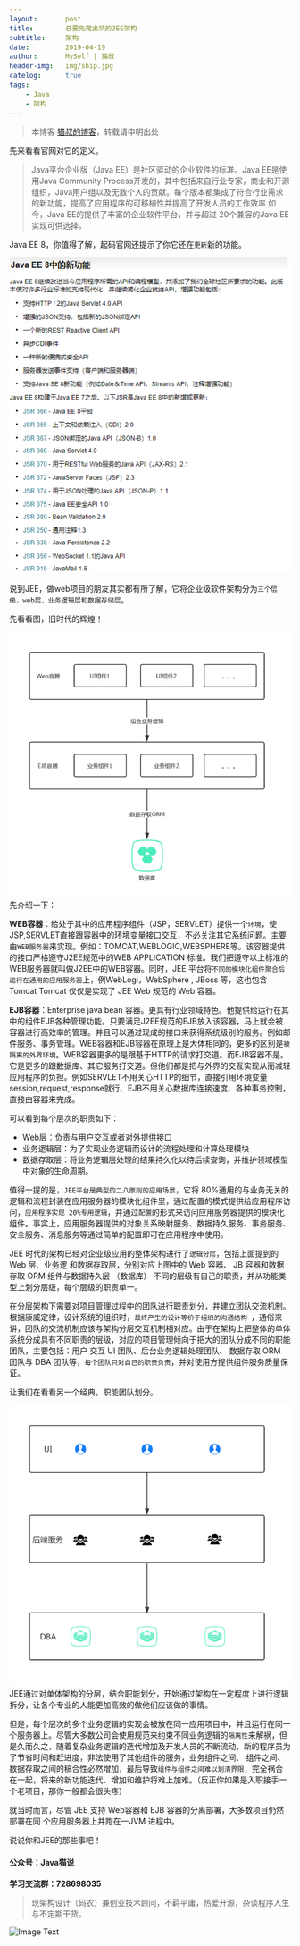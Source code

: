 ```yaml
---
layout:       post
title:        总要先爬出坑的JEE架构
subtitle:     架构
date:         2019-04-19
author:       MySelf | 猫叔
header-img:   img/ship.jpg
catelog:      true
tags:
    - Java
    - 架构
---
```


> 本博客 [猫叔的博客](https://unclecatmyself.github.io/)，转载请申明出处

先来看看官网对它的定义。


>Java平台企业版（Java EE）是社区驱动的企业软件的标准。Java EE是使用Java Community Process开发的，其中包括来自行业专家，商业和开源组织，Java用户组以及无数个人的贡献。每个版本都集成了符合行业需求的新功能，提高了应用程序的可移植性并提高了开发人员的工作效率 
>如今，Java EE的提供了丰富的企业软件平台，并与超过 20个兼容的Java EE实现可供选择。

Java EE 8，你值得了解，起码官网还提示了你它还在`更新`新的功能。

![image](https://raw.githubusercontent.com/UncleCatMySelf/img-myself/master/img/Architecture/jee.png)

说到JEE，做web项目的朋友其实都有所了解，它将企业级软件架构分为`三个层级，web层、业务逻辑层和数据存储层`。

先看看图，旧时代的辉煌！

![image](https://raw.githubusercontent.com/UncleCatMySelf/img-myself/master/img/Architecture/jee%E5%88%86%E5%B1%82%E6%9E%B6%E6%9E%84.png)
先介绍一下：

**WEB容器**：给处于其中的应用程序组件（JSP，SERVLET）提供一个`环境`，使JSP,SERVLET直接跟容器中的环境变量接口交互，不必关注其它系统问题。主要由`WEB服务器`来实现。例如：TOMCAT,WEBLOGIC,WEBSPHERE等。该容器提供的接口严格遵守J2EE规范中的WEB APPLICATION 标准。我们把遵守以上标准的WEB服务器就叫做J2EE中的WEB容器。同时，JEE 平台将`不同的模块化组件聚合后运行在通用的应用服务器`上，例WebLogi，WebSphere , JBoss 等，这也包含 Tomcat Tomcat 仅仅是实现了 JEE Web 规范的 Web 容器。

**EJB容器**：Enterprise java bean 容器。更具有行业领域特色。他提供给运行在其中的组件EJB各种管理功能。只要满足J2EE规范的EJB放入该容器，马上就会被容器进行高效率的管理。并且可以通过现成的接口来获得系统级别的服务。例如邮件服务、事务管理。WEB容器和EJB容器在原理上是大体相同的，更多的区别是`被隔离的外界环境`。WEB容器更多的是跟基于HTTP的请求打交道。而EJB容器不是。它是更多的跟数据库、其它服务打交道。但他们都是把与外界的交互实现从而减轻应用程序的负担。例如SERVLET不用关心HTTP的细节，直接引用环境变量session,request,response就行、EJB不用关心数据库连接速度、各种事务控制，直接由容器来完成。

可以看到每个层次的职责如下：

* Web层：负责与用户交互或者对外提供接口
* 业务逻辑层：为了实现业务逻辑而设计的流程处理和计算处理模块
* 数据存取层：将业务逻辑层处理的结果持久化以待后续查询，并维护领域模型中对象的生命周期。

值得一提的是，`JEE平台是典型的二八原则的应用场景`，它将 80%通用的与业务无关的逻辑和流程封装在应用服务器的模块化组件里，通过配置的模式提供给应用程序访问，`应用程序实现 20%专用逻辑`，并通过`配置`的形式来访问应用服务器提供的模块化组件。事实上，应用服务器提供的对象关系映射服务、数据持久服务、事务服务、安全服务、消息服务等通过简单的配置即可在应用程序中使用。

JEE 时代的架构已经对企业级应用的整体架构进行了`逻辑分层`，包括上面提到的 Web 层、业务逻 和数据存取层，分别对应上图中的 Web 容器、 JB 容器和数据存取 ORM 组件与数据持久层 （数据库） 不同的层级有自己的职责，并从功能类型上划分层级，每个层级的职责单一。

在分层架构下需要对项目管理过程中的团队进行职责划分，井建立团队交流机制。根据康威定律，设计系统的组织时，`最终产生的设计等价于组织的沟通结构 `，通俗来讲，团队的交流机制应该与架构分层交互机制相对应。由于在架构上把整体的单体系统分成具有不同职责的层级，对应的项目管理倾向于把大的团队分成不同的职能团队，主要包括：用户 交互 UI 团队、后台业务逻辑处理团队、 数据存取 ORM 团队与 DBA 团队等，`每个团队只对自己的职责负责`，并对使用方提供组件服务质量保证。

让我们在看看另一个经典，职能团队划分。

![image](https://raw.githubusercontent.com/UncleCatMySelf/img-myself/master/img/Architecture/jee%E8%81%8C%E8%83%BD%E5%88%92%E5%88%86.png)
JEE通过对单体架构的分层，结合职能划分，开始通过架构在一定程度上进行逻辑拆分，让各个专业的人能更加高效的做他们应该做的事情。

但是，每个层次的多个业务逻辑的实现会被放在同一应用项目中，并且运行在同一个服务器上。尽管大多数公司会使用规范来约束不同业务逻辑的`隔离性`来解祸，但是久而久之，随着复杂业务逻辑的选代增加及开发人员的不断流动，新的程序员为了节省时间和赶进度，非法使用了其他组件的服务，业务组件之间、 组件之间、数据存取之间的稿合性必然增加，最后导致`组件与组件之间难以划清界限`，完全祸合在一起，将来的新功能迭代、增加和维护将难上加难。（反正你如果是入职接手一个老项目，那你一般都会很头疼）

就当时而言，尽管 JEE 支持 Web容器和 EJB 容器的分离部署，大多数项目仍然部署在同 个应用服务器上井跑在一JVM 进程中。

说说你和JEE的那些事吧！

#### 公众号：Java猫说

**学习交流群：728698035**

> 现架构设计（码农）兼创业技术顾问，不羁平庸，热爱开源，杂谈程序人生与不定期干货。

![Image Text](https://user-gold-cdn.xitu.io/2018/12/28/167f41f1a5729856?w=344&h=344&f=jpeg&s=8231)